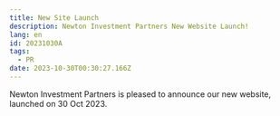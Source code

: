 ```yaml
---
title: New Site Launch
description: Newton Investment Partners New Website Launch!
lang: en
id: 20231030A
tags:
  - PR
date: 2023-10-30T00:30:27.166Z
---
```

Newton Investment Partners is pleased to announce our new website, launched on 30 Oct 2023.